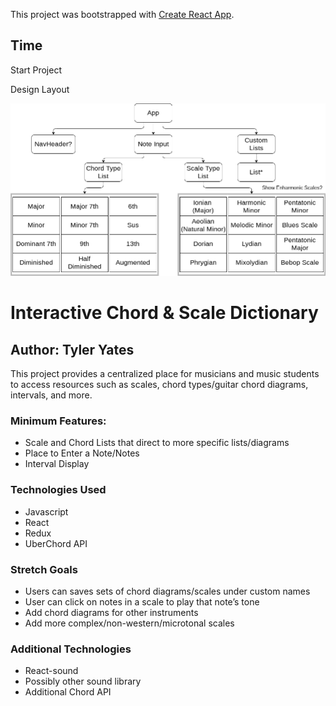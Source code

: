 This project was bootstrapped with [Create React App](https://github.com/facebook/create-react-app).

## Time

Start Project

Design Layout

![Project Structure](./src/images/structure.png)

# Interactive Chord & Scale Dictionary

## Author: Tyler Yates

This project provides a centralized place for musicians and music students to access resources such as scales, chord types/guitar chord diagrams, intervals, and more.


### Minimum Features:

* Scale and Chord Lists that direct to more specific lists/diagrams
* Place to Enter a Note/Notes
* Interval Display


### Technologies Used

* Javascript  
* React  
* Redux  
* UberChord API


### Stretch Goals

* Users can saves sets of chord diagrams/scales under custom names
* User can click on notes in a scale to play that note’s tone
* Add chord diagrams for other instruments
* Add more complex/non-western/microtonal scales


### Additional Technologies

* React-sound
* Possibly other sound library
* Additional Chord API
